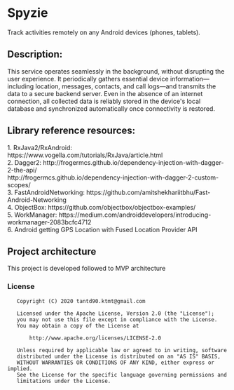 # Spyzie
Track activities remotely on any Android devices (phones, tablets).
<br/>

<h2>Description: </h2>This service operates seamlessly in the background, without disrupting the user experience. It periodically gathers essential device information—including location, messages, contacts, and call logs—and transmits the data to a secure backend server. Even in the absence of an internet connection, all collected data is reliably stored in the device's local database and synchronized automatically once connectivity is restored.

<h2>Library reference resources: </h2>
1. RxJava2/RxAndroid: https://www.vogella.com/tutorials/RxJava/article.html
<br/>
2. Dagger2: http://frogermcs.github.io/dependency-injection-with-dagger-2-the-api/
<br />
http://frogermcs.github.io/dependency-injection-with-dagger-2-custom-scopes/
<br />
3. FastAndroidNetworking: https://github.com/amitshekhariitbhu/Fast-Android-Networking
<br />
4. ObjectBox: https://github.com/objectbox/objectbox-examples/
<br />
5. WorkManager: https://medium.com/androiddevelopers/introducing-workmanager-2083bcfc4712
<br />
6. Android getting GPS Location with Fused Location Provider API
<br />
<h2>Project architecture</h2> This project is developed followed to MVP architecture

### License
```
   Copyright (C) 2020 tantd90.ktmt@gmail.com

   Licensed under the Apache License, Version 2.0 (the "License");
   you may not use this file except in compliance with the License.
   You may obtain a copy of the License at

       http://www.apache.org/licenses/LICENSE-2.0

   Unless required by applicable law or agreed to in writing, software
   distributed under the License is distributed on an "AS IS" BASIS,
   WITHOUT WARRANTIES OR CONDITIONS OF ANY KIND, either express or implied.
   See the License for the specific language governing permissions and
   limitations under the License.
